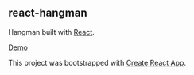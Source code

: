 ## react-hangman

Hangman built with [React](https://facebook.github.io/react).

[Demo](https://boazanicet.github.io/react-hangman)

This project was bootstrapped with [Create React App](https://github.com/facebook/create-react-app).
